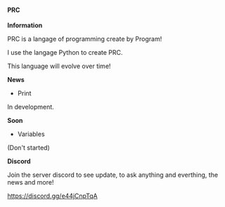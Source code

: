 #### PRC

__Information__

PRC is a langage of programming create by Program! 

I use the langage Python to create PRC. 

This language will evolve over time!


__News__

* Print

In development.


__Soon__
* Variables

(Don't started)



__Discord__

Join the server discord to see update, to ask anything and everthing, the news and more!

https://discord.gg/e44jCnpTqA